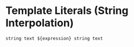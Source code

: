 Template Literals (String Interpolation)
========================================
`string text ${expression} string text`
